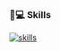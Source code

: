 ### 🔧💻 Skills

[![skills](https://skillicons.dev/icons?i=html,css,sass,js,ts,react,redux,mui,nodejs,express,mongo,electron,webpack,babel,vite,vscode,git)](https://github.com/treizeez/)


